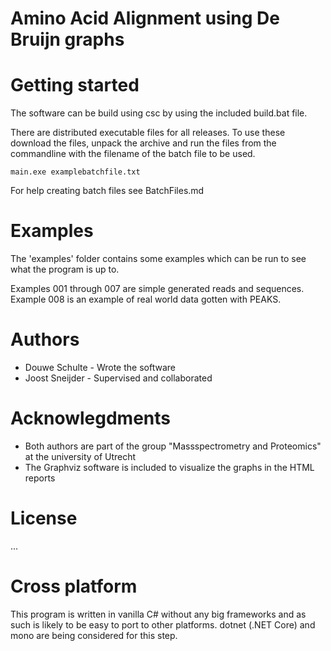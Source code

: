 # Amino Acid Alignment using De Bruijn graphs

# Getting started

The software can be build using csc by using the included build.bat file.

There are distributed executable files for all releases. To use these download the files, unpack the archive and run the files from the commandline with the filename of the batch file to be used.

```
main.exe examplebatchfile.txt
```

For help creating batch files see BatchFiles.md

# Examples

The 'examples' folder contains some examples which can be run to see what the program is up to.

Examples 001 through 007 are simple generated reads and sequences.
Example 008 is an example of real world data gotten with PEAKS.

# Authors

* Douwe Schulte - Wrote the software
* Joost Sneijder - Supervised and collaborated

# Acknowlegdments

* Both authors are part of the group "Massspectrometry and Proteomics" at the university of Utrecht
* The Graphviz software is included to visualize the graphs in the HTML reports

# License

...

# Cross platform

This program is written in vanilla C# without any big frameworks and as such is likely to be easy to port to other platforms. dotnet (.NET Core) and mono are being considered for this step.